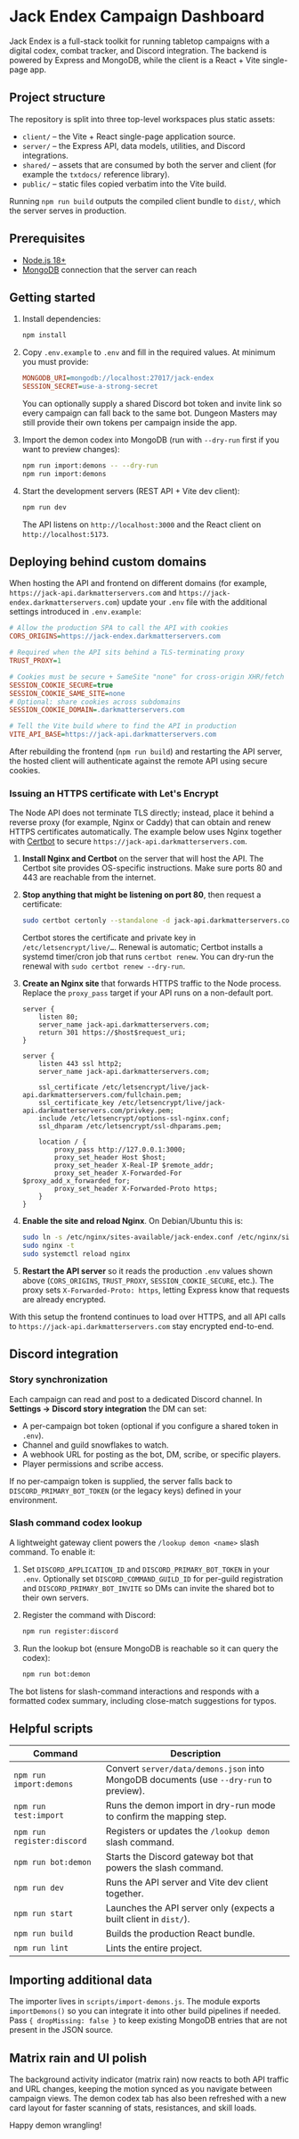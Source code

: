 # Jack Endex Campaign Dashboard

Jack Endex is a full-stack toolkit for running tabletop campaigns with a digital codex, combat tracker, and Discord integration. The backend is powered by Express and MongoDB, while the client is a React + Vite single-page app.

## Project structure

The repository is split into three top-level workspaces plus static assets:

- `client/` – the Vite + React single-page application source.
- `server/` – the Express API, data models, utilities, and Discord integrations.
- `shared/` – assets that are consumed by both the server and client (for example the `txtdocs/` reference library).
- `public/` – static files copied verbatim into the Vite build.

Running `npm run build` outputs the compiled client bundle to `dist/`, which the server serves in production.

## Prerequisites

- [Node.js 18+](https://nodejs.org/)
- [MongoDB](https://www.mongodb.com/) connection that the server can reach

## Getting started

1. Install dependencies:

   ```bash
   npm install
   ```

2. Copy `.env.example` to `.env` and fill in the required values. At minimum you must provide:

   ```ini
   MONGODB_URI=mongodb://localhost:27017/jack-endex
   SESSION_SECRET=use-a-strong-secret
   ```

   You can optionally supply a shared Discord bot token and invite link so every campaign can fall back to the same bot. Dungeon Masters may still provide their own tokens per campaign inside the app.

3. Import the demon codex into MongoDB (run with `--dry-run` first if you want to preview changes):

   ```bash
   npm run import:demons -- --dry-run
   npm run import:demons
   ```

4. Start the development servers (REST API + Vite dev client):

   ```bash
   npm run dev
   ```

   The API listens on `http://localhost:3000` and the React client on `http://localhost:5173`.

## Deploying behind custom domains

When hosting the API and frontend on different domains (for example,
`https://jack-api.darkmatterservers.com` and
`https://jack-endex.darkmatterservers.com`) update your `.env` file with the
additional settings introduced in `.env.example`:

```ini
# Allow the production SPA to call the API with cookies
CORS_ORIGINS=https://jack-endex.darkmatterservers.com

# Required when the API sits behind a TLS-terminating proxy
TRUST_PROXY=1

# Cookies must be secure + SameSite "none" for cross-origin XHR/fetch
SESSION_COOKIE_SECURE=true
SESSION_COOKIE_SAME_SITE=none
# Optional: share cookies across subdomains
SESSION_COOKIE_DOMAIN=.darkmatterservers.com

# Tell the Vite build where to find the API in production
VITE_API_BASE=https://jack-api.darkmatterservers.com
```

After rebuilding the frontend (`npm run build`) and restarting the API server,
the hosted client will authenticate against the remote API using secure
cookies.

### Issuing an HTTPS certificate with Let's Encrypt

The Node API does not terminate TLS directly; instead, place it behind a
reverse proxy (for example, Nginx or Caddy) that can obtain and renew HTTPS
certificates automatically. The example below uses Nginx together with
[Certbot](https://certbot.eff.org/) to secure `https://jack-api.darkmatterservers.com`.

1. **Install Nginx and Certbot** on the server that will host the API. The
   Certbot site provides OS-specific instructions. Make sure ports 80 and 443
   are reachable from the internet.

2. **Stop anything that might be listening on port 80**, then request a
   certificate:

   ```bash
   sudo certbot certonly --standalone -d jack-api.darkmatterservers.com
   ```

   Certbot stores the certificate and private key in `/etc/letsencrypt/live/…`.
   Renewal is automatic; Certbot installs a systemd timer/cron job that runs
   `certbot renew`. You can dry-run the renewal with `sudo certbot renew --dry-run`.

3. **Create an Nginx site** that forwards HTTPS traffic to the Node process.
   Replace the `proxy_pass` target if your API runs on a non-default port.

   ```nginx
   server {
       listen 80;
       server_name jack-api.darkmatterservers.com;
       return 301 https://$host$request_uri;
   }

   server {
       listen 443 ssl http2;
       server_name jack-api.darkmatterservers.com;

       ssl_certificate /etc/letsencrypt/live/jack-api.darkmatterservers.com/fullchain.pem;
       ssl_certificate_key /etc/letsencrypt/live/jack-api.darkmatterservers.com/privkey.pem;
       include /etc/letsencrypt/options-ssl-nginx.conf;
       ssl_dhparam /etc/letsencrypt/ssl-dhparams.pem;

       location / {
           proxy_pass http://127.0.0.1:3000;
           proxy_set_header Host $host;
           proxy_set_header X-Real-IP $remote_addr;
           proxy_set_header X-Forwarded-For $proxy_add_x_forwarded_for;
           proxy_set_header X-Forwarded-Proto https;
       }
   }
   ```

4. **Enable the site and reload Nginx**. On Debian/Ubuntu this is:

   ```bash
   sudo ln -s /etc/nginx/sites-available/jack-endex.conf /etc/nginx/sites-enabled/
   sudo nginx -t
   sudo systemctl reload nginx
   ```

5. **Restart the API server** so it reads the production `.env` values shown
   above (`CORS_ORIGINS`, `TRUST_PROXY`, `SESSION_COOKIE_SECURE`, etc.). The
   proxy sets `X-Forwarded-Proto: https`, letting Express know that requests are
   already encrypted.

With this setup the frontend continues to load over HTTPS, and all API calls
to `https://jack-api.darkmatterservers.com` stay encrypted end-to-end.

## Discord integration

### Story synchronization

Each campaign can read and post to a dedicated Discord channel. In **Settings → Discord story integration** the DM can set:

- A per-campaign bot token (optional if you configure a shared token in `.env`).
- Channel and guild snowflakes to watch.
- A webhook URL for posting as the bot, DM, scribe, or specific players.
- Player permissions and scribe access.

If no per-campaign token is supplied, the server falls back to `DISCORD_PRIMARY_BOT_TOKEN` (or the legacy keys) defined in your environment.

### Slash command codex lookup

A lightweight gateway client powers the `/lookup demon <name>` slash command. To enable it:

1. Set `DISCORD_APPLICATION_ID` and `DISCORD_PRIMARY_BOT_TOKEN` in your `.env`. Optionally set `DISCORD_COMMAND_GUILD_ID` for per-guild registration and `DISCORD_PRIMARY_BOT_INVITE` so DMs can invite the shared bot to their own servers.

2. Register the command with Discord:

   ```bash
   npm run register:discord
   ```

3. Run the lookup bot (ensure MongoDB is reachable so it can query the codex):

   ```bash
   npm run bot:demon
   ```

The bot listens for slash-command interactions and responds with a formatted codex summary, including close-match suggestions for typos.

## Helpful scripts

| Command | Description |
| --- | --- |
| `npm run import:demons` | Convert `server/data/demons.json` into MongoDB documents (use `--dry-run` to preview). |
| `npm run test:import` | Runs the demon import in dry-run mode to confirm the mapping step. |
| `npm run register:discord` | Registers or updates the `/lookup demon` slash command. |
| `npm run bot:demon` | Starts the Discord gateway bot that powers the slash command. |
| `npm run dev` | Runs the API server and Vite dev client together. |
| `npm run start` | Launches the API server only (expects a built client in `dist/`). |
| `npm run build` | Builds the production React bundle. |
| `npm run lint` | Lints the entire project. |

## Importing additional data

The importer lives in `scripts/import-demons.js`. The module exports `importDemons()` so you can integrate it into other build pipelines if needed. Pass `{ dropMissing: false }` to keep existing MongoDB entries that are not present in the JSON source.

## Matrix rain and UI polish

The background activity indicator (matrix rain) now reacts to both API traffic and URL changes, keeping the motion synced as you navigate between campaign views. The demon codex tab has also been refreshed with a new card layout for faster scanning of stats, resistances, and skill loads.

Happy demon wrangling!
